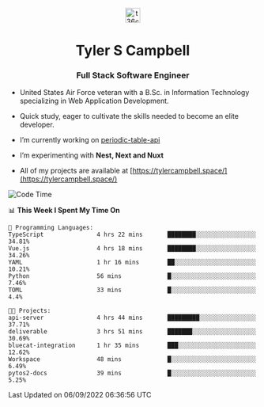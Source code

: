 <p align="center">
<a href="https://www.linkedin.com/in/t36campbell" target="blank"><img align="center" src="https://ik.imagekit.io/t36campbell/Portfolio/linkedin.png.original_m8bbGgPh6.png" alt="t36campbell" height="30" width="30" /></a>
</p>
<h1 align="center">Tyler S Campbell</h1>
<h3 align="center">Full Stack Software Engineer</h3>

* United States Air Force veteran with a B.Sc. in Information Technology specializing in Web Application Development. 

* Quick study, eager to cultivate the skills needed to become an elite developer.

* I’m currently working on [periodic-table-api](https://github.com/t36campbell/periodic-table-api)

* I’m experimenting with **Nest, Next and Nuxt**

* All of my projects are available at [https://tylercampbell.space/](https://tylercampbell.space/)

<!--START_SECTION:waka-->
![Code Time](http://img.shields.io/badge/Code%20Time-1%2C778%20hrs%2014%20mins-blue)

📊 **This Week I Spent My Time On** 

```text
💬 Programming Languages: 
TypeScript               4 hrs 22 mins       ████████░░░░░░░░░░░░░░░░░   34.81% 
Vue.js                   4 hrs 18 mins       ████████░░░░░░░░░░░░░░░░░   34.26% 
YAML                     1 hr 16 mins        ██░░░░░░░░░░░░░░░░░░░░░░░   10.21% 
Python                   56 mins             █░░░░░░░░░░░░░░░░░░░░░░░░   7.46% 
TOML                     33 mins             █░░░░░░░░░░░░░░░░░░░░░░░░   4.4%

🐱‍💻 Projects: 
api-server               4 hrs 44 mins       █████████░░░░░░░░░░░░░░░░   37.71% 
deliverable              3 hrs 51 mins       ███████░░░░░░░░░░░░░░░░░░   30.69% 
bluecat-integration      1 hr 35 mins        ███░░░░░░░░░░░░░░░░░░░░░░   12.62% 
Workspace                48 mins             █░░░░░░░░░░░░░░░░░░░░░░░░   6.49% 
pytos2-docs              39 mins             █░░░░░░░░░░░░░░░░░░░░░░░░   5.25%

```


 Last Updated on 06/09/2022 06:36:56 UTC
<!--END_SECTION:waka-->
